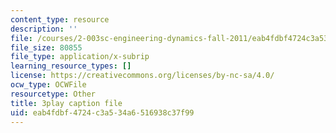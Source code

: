 ```yaml
---
content_type: resource
description: ''
file: /courses/2-003sc-engineering-dynamics-fall-2011/eab4fdbf4724c3a534a6516938c37f99_zNCBDrnT05E.srt
file_size: 80855
file_type: application/x-subrip
learning_resource_types: []
license: https://creativecommons.org/licenses/by-nc-sa/4.0/
ocw_type: OCWFile
resourcetype: Other
title: 3play caption file
uid: eab4fdbf-4724-c3a5-34a6-516938c37f99
---
```

